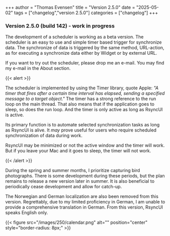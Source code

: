 +++
author = "Thomas Evensen"
title = "Version 2.5.0"
date = "2025-05-02"
tags = ["changelog","version 2.5.0"]
categories = ["changelog"]
+++

### Version 2.5.0 (build 142) - work in progress

The development of a scheduler is working as a beta version. The scheduler is an easy to use and simple timer based trigger for synchronize data. The synchronize of data is triggered by the same method, URL-action, as for executing a synchronize data either by Widget or by external URL.

If you want to try out the scheduler, please drop me an e-mail. You may find my e-mail in the About section.

{{< alert >}}

The scheduler is implemented by using the Timer library, quote Apple: *"A timer that fires after a certain time interval has elapsed, sending a specified message to a target object."*  The timer has a strong reference to the run loop on the main thread. That also means that if the application goes to sleep, so does the run loop. And the timer is only active as long as RsyncUI is active. 

Its primary function is to automate selected synchronization tasks as long as RsyncUI is alive. It *may* prove useful for users who require scheduled  synchronization of data during work. 

RsyncUI may be minimized or not the active window and the timer will work. But if you leave your Mac and it goes to sleep, the timer will not work.

{{< /alert >}}


During the spring and summer months, I prioritize capturing bird photographs. There is some development during these periods, but the plan remains to release a new version later in summer. It is also beneficial to periodically cease development and allow for catch-up. 

The Norwegian and German localization are also been removed from this version. Regrettably, due to my limited proficiency in German, I am unable to provide a comprehensive translation in German. From this version, RsyncUI speaks English only. 

{{< figure src="/images/250/calendar.png" alt="" position="center" style="border-radius: 8px;" >}}
